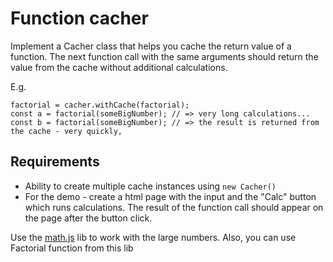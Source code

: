 # Function cacher 
Implement a Cacher class that helps you cache the return value of a function.
The next function call with the same arguments should return the value from the cache without additional calculations.

E.g.
```
factorial = cacher.withCache(factorial);
const a = factorial(someBigNumber); // => very long calculations...
const b = factorial(someBigNumber); // => the result is returned from the cache - very quickly,
```
## Requirements 

 * Ability to create multiple cache instances using ```new Cacher()```  
 * For the demo - create a html page with the input and the "Calc" button which runs calculations. The result of the function call should appear on the page after the button click.

Use the [math.js](https://github.com/josdejong/mathjs) lib to work with the large numbers. Also, you can use Factorial function from this lib

